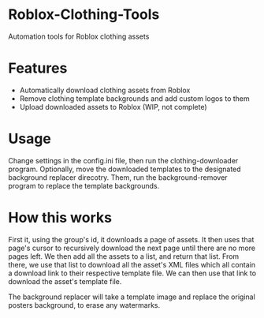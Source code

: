 # Roblox-Clothing-Tools
Automation tools for Roblox clothing assets

# Features
* Automatically download clothing assets from Roblox
* Remove clothing template backgrounds and add custom logos to them
* Upload downloaded assets to Roblox (WIP, not complete)

# Usage
Change settings in the config.ini file, then run the clothing-downloader program.
Optionally, move the downloaded templates to the designated background replacer direcotry. 
Them, run the background-remover program to replace the template backgrounds.

# How this works
First it, using the group's id, it downloads a page of assets. 
It then uses that page's cursor to recursively download the next page until there are no more pages left. 
We then add all the assets to a list, and return that list.
From there, we use that list to download all the asset's XML files which all contain a download link to their respective template file. 
We can then use that link to download the asset's template file.

The background replacer will take a template image and replace the original posters background, to erase any watermarks.
